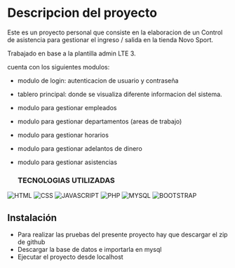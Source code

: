 # Descripcion del proyecto

Este es un proyecto personal que consiste en la elaboracion de un Control de asistencia para gestionar el ingreso / salida en la tienda Novo Sport.

Trabajado en base a la plantilla admin LTE 3.

cuenta con los siguientes modulos:
- modulo de login: autenticacion de usuario y contraseña
- tablero principal: donde se visualiza diferente informacion del sistema.
- modulo para gestionar empleados
- modulo para gestionar departamentos (areas de trabajo)
- modulo para gestionar horarios
- modulo para gestionar adelantos de dinero
- modulo para gestionar asistencias

  ### TECNOLOGIAS UTILIZADAS

![HTML](https://img.shields.io/badge/HTML5-white?style=for-the-badge&logo=html5&logoColor=white&color=orange)
![CSS](https://img.shields.io/badge/CSS3-white?style=for-the-badge&logo=css3&logoColor=white&color=blue)
![JAVASCRIPT](https://img.shields.io/badge/JAVASCRIPT-F7DF1E?style=for-the-badge&logo=javascript&logoColor=black)
![PHP](https://img.shields.io/badge/PHP-F7DF1E?style=for-the-badge&logo=php&logoColor=white&color=%23777BB4)
![MYSQL](https://img.shields.io/badge/MYSQL-F7DF1E?style=for-the-badge&logo=mysql&logoColor=white&color=%234479A1)
![BOOTSTRAP](https://img.shields.io/badge/BOOTSTRAP-F7DF1E?style=for-the-badge&logo=bootstrap&logoColor=white&color=%237952B3)
  

## Instalación

- Para realizar las pruebas del presente proyecto hay que descargar el zip de github
- Descargar la base de datos e importarla en mysql
- Ejecutar el proyecto desde localhost

